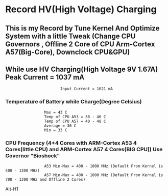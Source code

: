﻿# Record HV(High Voltage) Charging


## This is my Record by Tune Kernel And Optimize System with a little Tweak (Change CPU Governors , Offline 2 Core of CPU Arm-Cortex A57(Big-Core), Downclock CPU&GPU)


## While use **HV Charging**(High Voltage 9V 1.67A) Peak Current = 1037 mA 
				            Input Current = 1021 mA


### Temperature of Battery while Charge(Degree Celsius) 
					 Max = 43 C 
					 Temp of CPU A53 = 38 - 46 C 
					 Temp of CPU A57 = 40 - 48 C
					 Average = 36 C
					 Min = 33 C


### CPU Frequency (4+4 Cores with **ARM-Cortex A53 4 Cores**(little CPU) and **ARM-Cortex A57 4 Cores**(BIG CPU)) Use Governor **"Bioshock"** 
					 A53 Min-Max = 400 - 1000 MHz (Default From Kernel is 400 - 1300 MHz)
					 A57 Min-Max = 400 - 1000 MHz (Default From Kernel is 700 - 1300 MHz and Offline 2 Cores)

Alt-H1